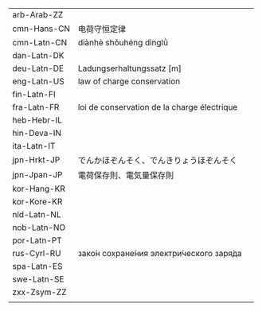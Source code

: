 | | | |
|-|-|-|
| arb-Arab-ZZ |  |  |
| cmn-Hans-CN | 电荷守恒定律 |  |
| cmn-Latn-CN | diànhè shǒuhéng dìnglǜ |  |
| dan-Latn-DK |  |  |
| deu-Latn-DE | Ladungserhaltungssatz [m] |  |
| eng-Latn-US | law of charge conservation |  |
| fin-Latn-FI |  |  |
| fra-Latn-FR | loi de conservation de la charge électrique |  |
| heb-Hebr-IL |  |  |
| hin-Deva-IN |  |  |
| ita-Latn-IT |  |  |
| jpn-Hrkt-JP | でんかほぞんそく、でんきりょうほぞんそく |  |
| jpn-Jpan-JP | 電荷保存則、電気量保存則 |  |
| kor-Hang-KR |  |  |
| kor-Kore-KR |  |  |
| nld-Latn-NL |  |  |
| nob-Latn-NO |  |  |
| por-Latn-PT |  |  |
| rus-Cyrl-RU | зако́н сохране́ния электри́ческого заря́да |  |
| spa-Latn-ES |  |  |
| swe-Latn-SE |  |  |
| zxx-Zsym-ZZ |  |  |
|  |  |  |